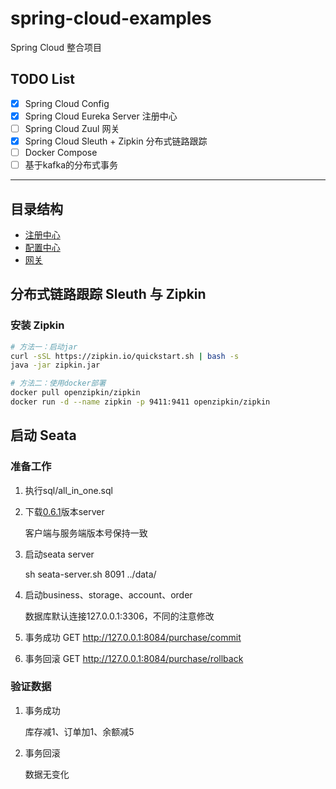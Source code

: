 # spring-cloud-examples
Spring Cloud 整合项目


## TODO List

* [x] Spring Cloud Config
* [x] Spring Cloud Eureka Server 注册中心
* [ ] Spring Cloud Zuul 网关
* [x] Spring Cloud Sleuth + Zipkin 分布式链路跟踪
* [ ] Docker Compose
* [ ] 基于kafka的分布式事务
--- 

## 目录结构
- [注册中心](registry)
- [配置中心](config)
- [网关](gateway)

## 分布式链路跟踪 Sleuth 与 Zipkin
### 安装 Zipkin
```bash
# 方法一：启动jar
curl -sSL https://zipkin.io/quickstart.sh | bash -s
java -jar zipkin.jar

# 方法二：使用docker部署
docker pull openzipkin/zipkin
docker run -d --name zipkin -p 9411:9411 openzipkin/zipkin 
```

## 启动 Seata 
### 准备工作
1. 执行sql/all_in_one.sql

2. 下载[0.6.1](https://github.com/seata/seata/releases/tag/0.6.1)版本server

   客户端与服务端版本号保持一致
3. 启动seata server

   sh seata-server.sh 8091 ../data/
4. 启动business、storage、account、order

   数据库默认连接127.0.0.1:3306，不同的注意修改

5. 事务成功 GET http://127.0.0.1:8084/purchase/commit

6. 事务回滚 GET http://127.0.0.1:8084/purchase/rollback

### 验证数据
1. 事务成功

   库存减1、订单加1、余额减5
2. 事务回滚

   数据无变化